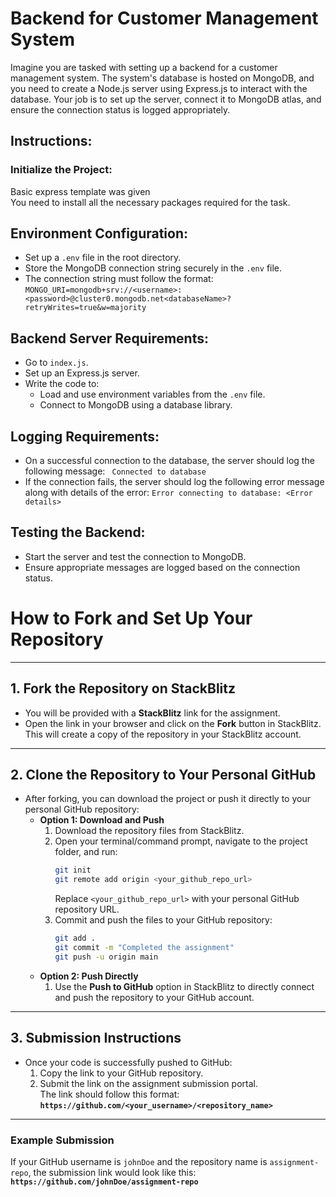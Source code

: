 # Backend for Customer Management System

Imagine you are tasked with setting up a backend for a customer management system. The system's database is hosted on MongoDB, and you need to create a Node.js server using Express.js to interact with the database. Your job is to set up the server, connect it to MongoDB atlas, and ensure the connection status is logged appropriately.


## Instructions:

### Initialize the Project:

Basic express template was given  
You need to install all the necessary packages required for the task.

## Environment Configuration:

- Set up a `.env` file in the root directory.
- Store the MongoDB connection string securely in the `.env` file.
- The connection string must follow the format:
`
  MONGO_URI=mongodb+srv://<username>:<password>@cluster0.mongodb.net<databaseName>?retryWrites=true&w=majority
`

## Backend Server Requirements:

- Go to `index.js`.
- Set up an Express.js server.
- Write the code to:
  - Load and use environment variables from the `.env` file.
  - Connect to MongoDB using a database library.

## Logging Requirements:

- On a successful connection to the database, the server should log the following message:
 ` Connected to database`
- If the connection fails, the server should log the following error message along with details of the error: `Error connecting to database: <Error details>
`

## Testing the Backend:

- Start the server and test the connection to MongoDB.
- Ensure appropriate messages are logged based on the connection status.


# **How to Fork and Set Up Your Repository**

---

## **1. Fork the Repository on StackBlitz**

- You will be provided with a **StackBlitz** link for the assignment.
- Open the link in your browser and click on the **Fork** button in StackBlitz.  
  This will create a copy of the repository in your StackBlitz account.

---

## **2. Clone the Repository to Your Personal GitHub**

- After forking, you can download the project or push it directly to your personal GitHub repository:
  - **Option 1: Download and Push**
    1. Download the repository files from StackBlitz.
    2. Open your terminal/command prompt, navigate to the project folder, and run:
       ```bash
       git init
       git remote add origin <your_github_repo_url>
       ```
       Replace `<your_github_repo_url>` with your personal GitHub repository URL.
    3. Commit and push the files to your GitHub repository:
       ```bash
       git add .
       git commit -m "Completed the assignment"
       git push -u origin main
       ```
  - **Option 2: Push Directly**
    1. Use the **Push to GitHub** option in StackBlitz to directly connect and push the repository to your GitHub account.

---

## **3. Submission Instructions**

- Once your code is successfully pushed to GitHub:
  1. Copy the link to your GitHub repository.
  2. Submit the link on the assignment submission portal.  
     The link should follow this format:  
     **`https://github.com/<your_username>/<repository_name>`**

---

### **Example Submission**

If your GitHub username is `johnDoe` and the repository name is `assignment-repo`, the submission link would look like this:  
**`https://github.com/johnDoe/assignment-repo`**
#

